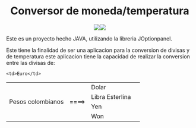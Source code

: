 
<h1 align="center">  Conversor de moneda/temperatura </h1>

<p align="center">
  <img src="https://img.shields.io/badge/Status-Finalizado-green"><img src="https://img.shields.io/badge/Code-JAVA-yellowgreen">
  </p>
Este es un proyecto hecho JAVA, utilizando la libreria JOptionpanel.

Este tiene la finalidad de ser una aplicacion para la conversion de divisas y de temperatura
este aplicacion tiene la capacidad de realizar la conversion entre las divisas de:

<table>
  
  <tr>
    <td rowspan="6">Pesos colombianos</td>
    <td rowspan="6">====></td>
    <td>Dolar<td>
  </tr>
  <tr>
    
    <td>Euro</td>
  </tr>
  <tr>
    <td>Libra Esterlina</td>
  </tr>
  <tr>
    <td>Yen</td>
  </tr>
  <tr>
    <td>Won</td>
  </tr>
</table>
  
      
